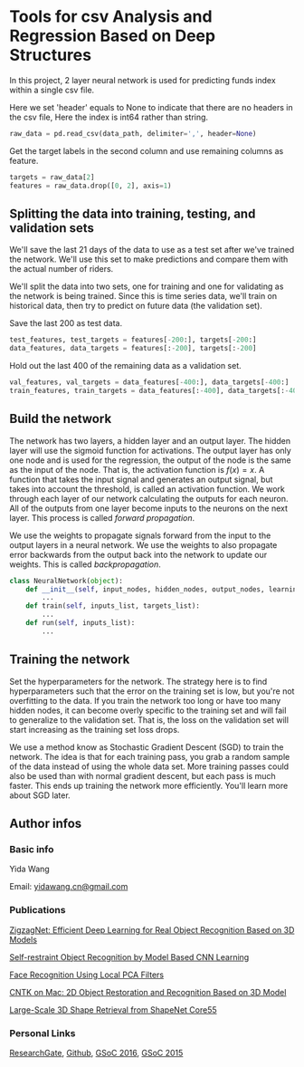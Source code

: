 # Tools for csv Analysis and Regression Based on Deep Structures

In this project, 2 layer neural network is used for predicting funds index within a single csv file.

Here we set 'header' equals to None to indicate that there are no headers in the csv file, Here the index is int64 rather than string.
```python
raw_data = pd.read_csv(data_path, delimiter=',', header=None)
```

Get the target labels in the second column and use remaining columns as feature.
```python
targets = raw_data[2]
features = raw_data.drop([0, 2], axis=1)
```

## Splitting the data into training, testing, and validation sets

We'll save the last 21 days of the data to use as a test set after we've trained the network. We'll use this set to make predictions and compare them with the actual number of riders.

We'll split the data into two sets, one for training and one for validating as the network is being trained. Since this is time series data, we'll train on historical data, then try to predict on future data (the validation set).

Save the last 200 as test data.
```python
test_features, test_targets = features[-200:], targets[-200:]
data_features, data_targets = features[:-200], targets[:-200]
```

Hold out the last 400 of the remaining data as a validation set.
```python
val_features, val_targets = data_features[-400:], data_targets[-400:]
train_features, train_targets = data_features[:-400], data_targets[:-400]
```

## Build the network

The network has two layers, a hidden layer and an output layer. The hidden layer will use the sigmoid function for activations. The output layer has only one node and is used for the regression, the output of the node is the same as the input of the node. That is, the activation function is $f(x)=x$. A function that takes the input signal and generates an output signal, but takes into account the threshold, is called an activation function. We work through each layer of our network calculating the outputs for each neuron. All of the outputs from one layer become inputs to the neurons on the next layer. This process is called *forward propagation*.

We use the weights to propagate signals forward from the input to the output layers in a neural network. We use the weights to also propagate error backwards from the output back into the network to update our weights. This is called *backpropagation*.

```python
class NeuralNetwork(object):
    def __init__(self, input_nodes, hidden_nodes, output_nodes, learning_rate):
        ...
    def train(self, inputs_list, targets_list):
        ...
    def run(self, inputs_list):
        ...
```

## Training the network

Set the hyperparameters for the network. The strategy here is to find hyperparameters such that the error on the training set is low, but you're not overfitting to the data. If you train the network too long or have too many hidden nodes, it can become overly specific to the training set and will fail to generalize to the validation set. That is, the loss on the validation set will start increasing as the training set loss drops.

We use a method know as Stochastic Gradient Descent (SGD) to train the network. The idea is that for each training pass, you grab a random sample of the data instead of using the whole data set. More training passes could also be used than with normal gradient descent, but each pass is much faster. This ends up training the network more efficiently. You'll learn more about SGD later.

## Author infos

### Basic info

Yida Wang

Email: yidawang.cn@gmail.com

### Publications

[ZigzagNet: Efficient Deep Learning for Real Object Recognition Based on 3D Models](https://www.researchgate.net/profile/Yida_Wang/publications?sorting=recentlyAdded)

[Self-restraint Object Recognition by Model Based CNN Learning](http://ieeexplore.ieee.org/document/7532438/)

[Face Recognition Using Local PCA Filters](http://link.springer.com/chapter/10.1007%2F978-3-319-25417-3_5)

[CNTK on Mac: 2D Object Restoration and Recognition Based on 3D Model](https://www.microsoft.com/en-us/research/academic-program/microsoft-open-source-challenge/)

[Large-Scale 3D Shape Retrieval from ShapeNet Core55](https://shapenet.cs.stanford.edu/shrec16/shrec16shapenet.pdf)

### Personal Links

[ResearchGate](https://www.researchgate.net/profile/Yida_Wang), [Github](https://github.com/wangyida), [GSoC 2016](https://summerofcode.withgoogle.com/archive/2016/projects/4623962327744512/), [GSoC 2015](https://www.google-melange.com/archive/gsoc/2015/orgs/opencv/projects/wangyida.html)
